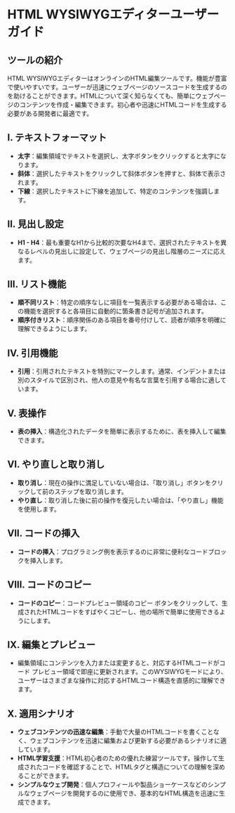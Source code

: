 # HTML WYSIWYGエディターユーザーガイド

## ツールの紹介
HTML WYSIWYGエディターはオンラインのHTML編集ツールです。機能が豊富で使いやすいです。ユーザーが迅速にウェブページのソースコードを生成するのを助けることができます。HTMLについて深く知らなくても、簡単にウェブページのコンテンツを作成・編集できます。初心者や迅速にHTMLコードを生成する必要がある開発者に最適です。

## I. テキストフォーマット
- **太字**：編集領域でテキストを選択し、太字ボタンをクリックすると太字になります。
- **斜体**：選択したテキストをクリックして斜体ボタンを押すと、斜体で表示されます。
- **下線**：選択したテキストに下線を追加して、特定のコンテンツを強調します。

## II. 見出し設定
- **H1 - H4**：最も重要なH1から比較的次要なH4まで、選択されたテキストを異なるレベルの見出しに設定して、ウェブページの見出し階層のニーズに応えます。

## III. リスト機能
- **順不同リスト**：特定の順序なしに項目を一覧表示する必要がある場合は、この機能を選択すると各項目に自動的に箇条書き記号が追加されます。
- **順序付きリスト**：順序関係のある項目を番号付けして、読者が順序を明確に理解できるようにします。

## IV. 引用機能
- **引用**：引用されたテキストを特別にマークします。通常、インデントまたは別のスタイルで区別され、他人の意見や有名な言葉を引用する場合に適しています。

## V. 表操作
- **表の挿入**：構造化されたデータを簡単に表示するために、表を挿入して編集できます。

## VI. やり直しと取り消し
- **取り消し**：現在の操作に満足していない場合は、「取り消し」ボタンをクリックして前のステップを取り消します。
- **やり直し**：取り消した後に前の操作を復元したい場合は、「やり直し」機能を使用します。

## VII. コードの挿入
- **コードの挿入**：プログラミング例を表示するのに非常に便利なコードブロックを挿入します。

## VIII. コードのコピー
- **コードのコピー**：コードプレビュー領域のコピー ボタンをクリックして、生成されたHTMLコードをすばやくコピーし、他の場所で簡単に使用できるようにします。

## IX. 編集とプレビュー
- 編集領域にコンテンツを入力または変更すると、対応するHTMLコードがコード プレビュー領域で即座に更新されます。このWYSIWYGモードにより、ユーザーはさまざまな操作に対応するHTMLコード構造を直感的に理解できます。

## X. 適用シナリオ
- **ウェブコンテンツの迅速な編集**：手動で大量のHTMLコードを書くことなく、ウェブコンテンツを迅速に編集および更新する必要があるシナリオに適しています。
- **HTML学習支援**：HTML初心者のための優れた練習ツールです。操作して生成されたコードを確認することで、HTMLタグと構造についての理解を深めることができます。
- **シンプルなウェブ開発**：個人プロフィールや製品ショーケースなどのシンプルなウェブページを開発するのに使用でき、基本的なHTML構造を迅速に生成できます。